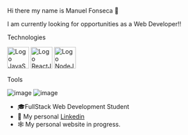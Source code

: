 Hi there my name is Manuel Fonseca 👋

I am currently looking for opportunities as a Web Developer!!

Technologies

<img 
     src="https://user-images.githubusercontent.com/46856278/168455521-cf270712-76db-4bb4-8d06-20879a4bd5a4.png" 
     alt="Logo JavaScript"
     width="50"
/>
<img 
     src="https://user-images.githubusercontent.com/46856278/168455527-ec3d56bb-1149-4df8-a06d-56ff7e0246dc.png" 
     alt="Logo ReactJS"
     width="50"
/>
<img 
     src="https://user-images.githubusercontent.com/46856278/168455515-f73b657b-5a1a-49d8-b21f-1a57409c9403.png" 
     alt="Logo NodeJS"
     width="50"
/>

Tools

![image](https://user-images.githubusercontent.com/46856278/168455508-29ef48ff-95b0-4e7b-94c3-a9a5f4a3e427.png)
![image](https://user-images.githubusercontent.com/46856278/168455496-e4a25202-e754-4234-a9e1-72b8ca0cefa9.png)

- 🎓FullStack Web Development Student
- 💼 My personal [Linkedin](https://www.linkedin.com/in/manu-fonse/)
- 🕸️ My personal website in progress.
